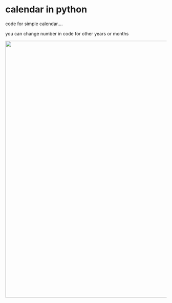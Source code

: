 # calendar in python

code for simple calendar....

you can change number in code for other years or months

<p align="center"><img src="https://codescracker.com/python/images/calendar-python.JPG" width="800px"></p>
